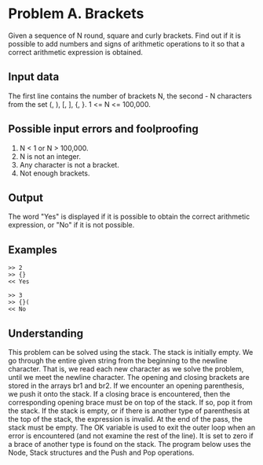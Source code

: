 # Problem A. Brackets 

Given a sequence of N round, square and curly brackets. 
Find out if it is possible to add numbers and signs of arithmetic operations to it so that a correct arithmetic expression is obtained. 

## Input data 

The first line contains the number of brackets N, the second - N characters from the set (, ), [, ], {, }. 1 <= N <= 100,000. 

## Possible input errors and foolproofing

1. N < 1 or N > 100,000.
2. N is not an integer.
3. Any character is not a bracket.
4. Not enough brackets.

## Output 

The word "Yes" is displayed if it is possible to obtain the correct arithmetic expression, or "No" if it is not possible. 

## Examples 

``` 
>> 2 
>> {} 
<< Yes 

>> 3 
>> {}( 
<< No 
```

## Understanding 

This problem can be solved using the stack. The stack is initially empty. We go through the entire given string from the beginning to the newline character. That is, we read each new character as we solve the problem, until we meet the newline character. The opening and closing brackets are stored in the arrays br1 and br2. If we encounter an opening parenthesis, we push it onto the stack. If a closing brace is encountered, then the corresponding opening brace must be on top of the stack. If so, pop it from the stack. If the stack is empty, or if there is another type of parenthesis at the top of the stack, the expression is invalid. At the end of the pass, the stack must be empty. 
The OK variable is used to exit the outer loop when an error is encountered (and not examine the rest of the line). It is set to zero if a brace of another type is found on the stack. 
The program below uses the Node, Stack structures and the Push and Pop operations.

